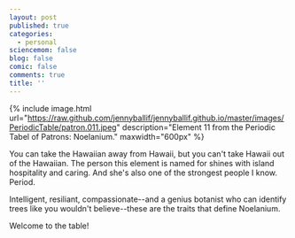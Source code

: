```yaml
---
layout: post
published: true
categories:
  - personal
sciencemom: false
blog: false
comic: false
comments: true
title: ''
---
```

{% include image.html url="https://raw.github.com/jennyballif/jennyballif.github.io/master/images/PeriodicTable/patron.011.jpeg" description="Element 11 from the Periodic Tabel of Patrons: Noelanium." maxwidth="600px" %}

You can take the Hawaiian away from Hawaii, but you can't take Hawaii out of the Hawaiian. The person this element is named for shines with island hospitality and caring. And she's also one of the strongest people I know. Period. 

Intelligent, resiliant, compassionate--and a genius botanist who can identify trees like you wouldn't believe--these are the traits that define Noelanium. 

Welcome to the table!
